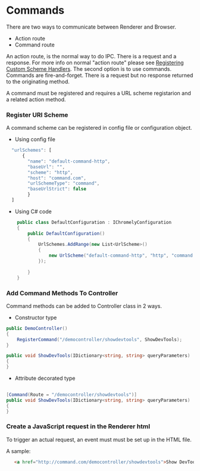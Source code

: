 
# Commands

There are two ways to communicate between Renderer and Browser.
- Action route
- Command route

An action route, is the normal way to do IPC. There is a request and a response. For more info on normal "action route" please see [Registering Custom Scheme Handlers](https://github.com/chromelyapps/Chromely/blob/master/Documents/registering_scheme_handlers.md). The second option is to use commands. Commands are fire-and-forget. There is a request but no response returned to the originating method.

A command must be registered and requires a URL scheme registarion and a related action method. 

### Register URl Scheme
 A command scheme can be registered in config file or configuration object.

- Using config file

````javascript
  "urlSchemes": [
      {
        "name": "default-command-http",
        "baseUrl": "",
        "scheme": "http",
        "host": "command.com",
        "urlSchemeType": "command",
        "baseUrlStrict": false
        }
  ]
````
- Using C# code

````csharp
    public class DefaultConfiguration : IChromelyConfiguration
    {
        public DefaultConfiguration()
        {
            UrlSchemes.AddRange(new List<UrlScheme>()
            {
                new UrlScheme("default-command-http", "http", "command.com", string.Empty UrlSchemeType.Command, false),
            });
          
        }
    }
````

### Add Command Methods To Controller 

Command methods can be added to Controller class in 2 ways.

- Constructor type
````csharp
public DemoController()
{
	RegisterCommand("/democontroller/showdevtools", ShowDevTools);
}

public void ShowDevTools(IDictionary<string, string> queryParameters)
{
}

````  

- Attribute decorated type
````csharp
 
[Command(Route = "/democontroller/showdevtools")]
public void ShowDevTools(IDictionary<string, string> queryParameters)
{
}
````

### Create a JavaScript request in the Renderer html

To trigger an actual request, an event must must be set up in the HTML file.

A sample:

````html
   <a href="http://command.com/democontroller/showdevtools">Show DevTools</a>
````